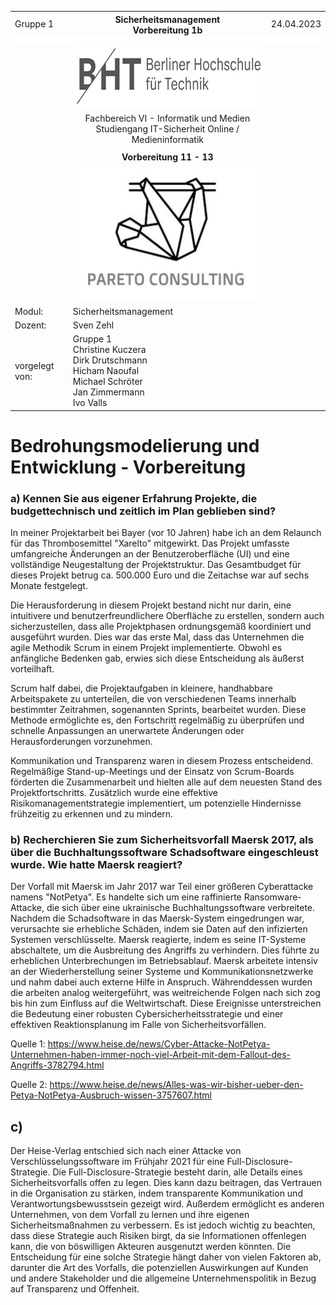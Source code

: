   <style>
    table, tr, td {
        border-collapse: collapse !important;
    border: none !important;
}
.centered{
    align:"center";
}
.blank_row
{
    height: 10px !important; /* overwrites any other rules */
    background-color: #FFFFFF;
}
    </style>
   <table width="100%" cellspacing="0" cellpadding="0" style="border:none;">
      <tbody>
        <tr>
          <td>Gruppe 1</td>
          <th>Sicherheitsmanagement<br />Vorbereitung 1b</th>
          <td>24.04.2023</td>
        </tr>
        <tr class="blank_row">
              <td colspan="3"></td>
        </tr>
        <tr>
          <td><br /><br /><br /></td>
          <td align="center">
            <img
              src="./Assets/bht-logo.png"
              style="height:2.66cm;width:11.4cm;"
            />
          </td>
          <td></td>
        </tr>       
        <tr>
          <td></td>
          <td align="center">
            Fachbereich VI - Informatik und Medien<br />Studiengang
            IT-Sicherheit Online / Medieninformatik
          </td>
          <td></td>
        </tr>
        <tr align="center">
          <td></td>
          <td style="font-weight:bold; padding:8px">Vorbereitung 11 - 13</td>
          <td></td>
        </tr>
        <tr>
          <td></td>
          <td align="center">
            <img
              src="./Assets/pareto-logo.jpg"
            style="height:5.6cm;width:8.31cm;"
            />
          </td>
          <td></td>
        </tr>
        <tr>
          <td>Modul:</td>
          <td>Sicherheitsmanagement</td>
          <td></td>
        </tr>
        <tr>
          <td>Dozent:</td>
          <td>Sven Zehl</td>
          <td></td>
        </tr>
        <tr>
          <td>vorgelegt von:</td>
          <td>
            Gruppe 1<br />Christine Kuczera<br />Dirk Drutschmann<br />Hicham
            Naoufal<br />Michael Schröter<br />Jan Zimmermann<br />Ivo Valls
          </td>
          <td></td>
        </tr>
      </tbody>
    </table>
<div style="page-break-after: always">
<h1>Bedrohungsmodelierung und Entwicklung - Vorbereitung</h1>

### a) Kennen Sie aus eigener Erfahrung Projekte, die budgettechnisch und zeitlich im Plan geblieben sind?
In meiner Projektarbeit bei Bayer (vor 10 Jahren) habe ich an dem Relaunch für das Thrombosemittel "Xarelto" mitgewirkt.
Das Projekt umfasste umfangreiche Änderungen an der Benutzeroberfläche (UI) und eine vollständige 
Neugestaltung der Projektstruktur. Das Gesamtbudget für dieses Projekt betrug ca. 500.000 Euro und die Zeitachse
war auf sechs Monate festgelegt.

Die Herausforderung in diesem Projekt bestand nicht nur darin, eine intuitivere und benutzerfreundlichere 
Oberfläche zu erstellen, sondern auch sicherzustellen, dass alle Projektphasen ordnungsgemäß koordiniert 
und ausgeführt wurden. Dies war das erste Mal, dass das Unternehmen die agile Methodik Scrum in einem
Projekt implementierte. Obwohl es anfängliche Bedenken gab, erwies sich diese Entscheidung als äußerst 
vorteilhaft.

Scrum half dabei, die Projektaufgaben in kleinere, handhabbare Arbeitspakete zu unterteilen, die von 
verschiedenen Teams innerhalb bestimmter Zeitrahmen, sogenannten Sprints, bearbeitet wurden. 
Diese Methode ermöglichte es, den Fortschritt regelmäßig zu überprüfen und schnelle Anpassungen an 
unerwartete Änderungen oder Herausforderungen vorzunehmen.

Kommunikation und Transparenz waren in diesem Prozess entscheidend. Regelmäßige Stand-up-Meetings und der 
Einsatz von Scrum-Boards förderten die Zusammenarbeit und hielten alle auf dem neuesten Stand des 
Projektfortschritts. Zusätzlich wurde eine effektive Risikomanagementstrategie implementiert, um 
potenzielle Hindernisse frühzeitig zu erkennen und zu mindern.

### b) Recherchieren Sie zum Sicherheitsvorfall Maersk 2017, als über die Buchhaltungssoftware Schadsoftware eingeschleust wurde. Wie hatte Maersk reagiert?
Der Vorfall mit Maersk im Jahr 2017 war Teil einer größeren Cyberattacke namens "NotPetya". Es handelte sich 
um eine raffinierte Ransomware-Attacke, die sich über eine ukrainische Buchhaltungssoftware verbreitete. 
Nachdem die Schadsoftware in das Maersk-System eingedrungen war, verursachte sie erhebliche Schäden, 
indem sie Daten auf den infizierten Systemen verschlüsselte. Maersk reagierte, indem es seine IT-Systeme 
abschaltete, um die Ausbreitung des Angriffs zu verhindern. Dies führte zu erheblichen Unterbrechungen im 
Betriebsablauf. Maersk arbeitete intensiv an der Wiederherstellung seiner Systeme und Kommunikationsnetzwerke
und nahm dabei auch externe Hilfe in Anspruch. Währenddessen wurden die arbeiten analog weitergeführt, was weitreichende
Folgen nach sich zog bis hin zum Einfluss auf die Weltwirtschaft. Diese Ereignisse unterstreichen die Bedeutung einer robusten
Cybersicherheitsstrategie und einer effektiven Reaktionsplanung im Falle von Sicherheitsvorfällen.

Quelle 1: https://www.heise.de/news/Cyber-Attacke-NotPetya-Unternehmen-haben-immer-noch-viel-Arbeit-mit-dem-Fallout-des-Angriffs-3782794.html

Quelle 2: https://www.heise.de/news/Alles-was-wir-bisher-ueber-den-Petya-NotPetya-Ausbruch-wissen-3757607.html

## c)
Der Heise-Verlag entschied sich nach einer Attacke von Verschlüsselungssoftware im Frühjahr 2021 für eine 
Full-Disclosure-Strategie. Die Full-Disclosure-Strategie besteht darin, alle Details eines Sicherheitsvorfalls
offen zu legen. Dies kann dazu beitragen, das Vertrauen in die Organisation zu stärken, indem transparente
Kommunikation und Verantwortungsbewusstsein gezeigt wird. Außerdem ermöglicht es anderen Unternehmen, 
von dem Vorfall zu lernen und ihre eigenen Sicherheitsmaßnahmen zu verbessern. Es ist jedoch wichtig
zu beachten, dass diese Strategie auch Risiken birgt, da sie Informationen offenlegen kann, die von 
böswilligen Akteuren ausgenutzt werden könnten. Die Entscheidung für eine solche Strategie hängt
daher von vielen Faktoren ab, darunter die Art des Vorfalls, die potenziellen Auswirkungen auf Kunden 
und andere Stakeholder und die allgemeine Unternehmenspolitik in Bezug auf Transparenz und Offenheit.

